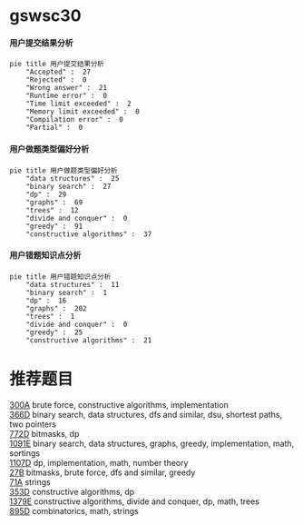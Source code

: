 # gswsc30

<!-- tabs:start -->



#### **用户提交结果分析**

```mermaid
pie title 用户提交结果分析
    "Accepted" :  27
    "Rejected" :  0
    "Wrong answer" :  21
    "Runtime error" :  0
    "Time limit exceeded" :  2
    "Memory limit exceeded" :  0
    "Compilation error" :  0
    "Partial" :  0
```

#### **用户做题类型偏好分析**

```mermaid
pie title 用户做题类型偏好分析
    "data structures" :  25
    "binary search" :  27
    "dp" :  29
    "graphs" :  69
    "trees" :  12
    "divide and conquer" :  0
    "greedy" :  91
    "constructive algorithms" :  37
```
#### **用户错题知识点分析**

```mermaid
pie title 用户错题知识点分析
    "data structures" :  11
    "binary search" :  1
    "dp" :  16
    "graphs" :  202
    "trees" :  1
    "divide and conquer" :  0
    "greedy" :  25
    "constructive algorithms" :  21
```



<!-- tabs:end -->
# 推荐题目
[300A](https://codeforces.com/contest/300/problem/A)		brute force,
                        constructive algorithms,
                        implementation		  
[366D](https://codeforces.com/contest/366/problem/D)		binary search,
                        data structures,
                        dfs and similar,
                        dsu,
                        shortest paths,
                        two pointers		  
[772D](https://codeforces.com/contest/772/problem/D)		bitmasks,
                        dp		  
[1091E](https://codeforces.com/contest/1091/problem/E)		binary search,
                        data structures,
                        graphs,
                        greedy,
                        implementation,
                        math,
                        sortings		  
[1107D](https://codeforces.com/contest/1107/problem/D)		dp,
                        implementation,
                        math,
                        number theory		  
[27B](https://codeforces.com/contest/27/problem/B)		bitmasks,
                        brute force,
                        dfs and similar,
                        greedy		  
[71A](https://codeforces.com/contest/71/problem/A)		strings		  
[353D](https://codeforces.com/contest/353/problem/D)		constructive algorithms,
                        dp		  
[1379E](https://codeforces.com/contest/1379/problem/E)		constructive algorithms,
                        divide and conquer,
                        dp,
                        math,
                        trees		  
[895D](https://codeforces.com/contest/895/problem/D)		combinatorics,
                        math,
                        strings		  

